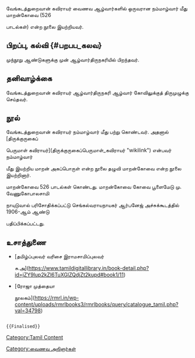 வேங்கடத்துறைவான் கவிராயர் வைணவ ஆழ்வார்களில் ஒருவரான நம்மாழ்வார் மீது மாறன்கோவை (526
பாடல்கள்) என்ற நூலை இயற்றியவர்.

## பிறப்பு, கல்வி {#பறபப_கலவ}

முந்நூறு ஆண்டுகளுக்கு முன் ஆழ்வார்திருநகரியில் பிறந்தவர்.

## தனிவாழ்க்கை

வேங்கடத்துறைவான் கவிராயர் ஆழ்வார்திருநகரி ஆழ்வார் கோவிலுக்குத் திருமுழுக்கு செய்தவர்.

## நூல்

வேங்கடத்துறைவான் கவிராயர் நம்மாழ்வார் மீது பற்று கொண்டவர். அதனால் [திருக்குருகைப்
பெருமாள் கவிராயர்](திருக்குருகைப்பெருமாள்_கவிராயர் "wikilink") என்பவர் நம்மாழ்வார்
மீது இயற்றிய மாறன் அகப்பொருள் என்ற நூலை தழுவி மாறன்கோவை என்ற நூலை இயற்றினார்.
மாறன்கோவை 526 பாடல்கள் கொண்டது. மாறன்கோவை கோவை பூளைமேடு மு. வேணுகோபாலசாமி
நாயுடுவால் பரிசோதிக்கப்பட்டு செங்கல்வராயநாயகர் ஆர்பனேஜ் அச்சுக்கூடத்தில் 1906-ஆம் ஆண்டு
பதிப்பிக்கப்பட்டது.

## உசாத்துணை

-   [தமிழ்ப்புலவர் வரிசை இராமசாமிப்புலவர்
    சு.அ](https://www.tamildigitallibrary.in/book-detail.php?id=jZY9lup2kZl6TuXGlZQdjZt2kupd#book1/11)
-   [ரோஜா முத்தையா
    நூலகம்](https://rmrl.in/wp-content/uploads/rmrlbooks3/rmrlbooks/query/catalogue_tamil.php?val=34798)

```{=mediawiki}
{{Finalised}}
```
[Category:Tamil Content](Category:Tamil_Content "wikilink")
[Category:வைணவ அறிஞர்கள்](Category:வைணவ_அறிஞர்கள் "wikilink")
